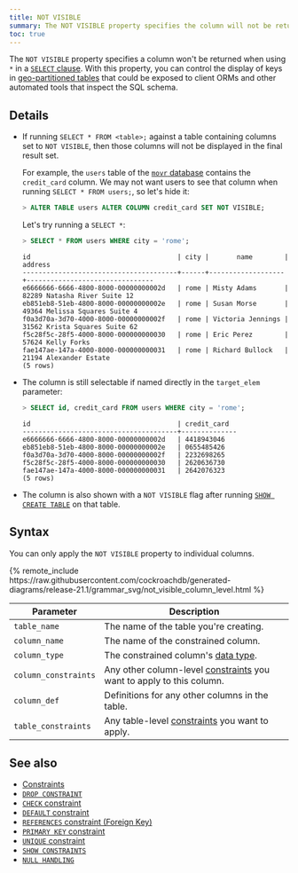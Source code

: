 ```yaml
---
title: NOT VISIBLE
summary: The NOT VISIBLE property specifies the column will not be returned when using SELECT * to retrieve all columns.
toc: true
---
```


The `NOT VISIBLE` property specifies a column won't be returned when using `*` in a [`SELECT` clause](select-clause.html). With this property, you can control the display of keys in [geo-partitioned tables](partitioning.html) that could be exposed to client ORMs and other automated tools that inspect the SQL schema.

## Details

- If running `SELECT * FROM <table>;` against a table containing columns set to `NOT VISIBLE`, then those columns will not be displayed in the final result set.

  For example, the `users` table of the [`movr` database](movr.html) contains the `credit_card` column. We may not want users to see that column when running `SELECT * FROM users;`, so let's hide it:

  ~~~ sql
  > ALTER TABLE users ALTER COLUMN credit_card SET NOT VISIBLE;
  ~~~

  Let's try running a `SELECT *`:

  ~~~ sql
  > SELECT * FROM users WHERE city = 'rome';
  ~~~

  ~~~
  id                                     | city |       name        |            address
  ---------------------------------------+------+-------------------+--------------------------------
  e6666666-6666-4800-8000-00000000002d   | rome | Misty Adams       | 82289 Natasha River Suite 12
  eb851eb8-51eb-4800-8000-00000000002e   | rome | Susan Morse       | 49364 Melissa Squares Suite 4
  f0a3d70a-3d70-4000-8000-00000000002f   | rome | Victoria Jennings | 31562 Krista Squares Suite 62
  f5c28f5c-28f5-4000-8000-000000000030   | rome | Eric Perez        | 57624 Kelly Forks
  fae147ae-147a-4000-8000-000000000031   | rome | Richard Bullock   | 21194 Alexander Estate
  (5 rows)
  ~~~

- The column is still selectable if named directly in the `target_elem` parameter:

  ~~~ sql
  > SELECT id, credit_card FROM users WHERE city = 'rome';
  ~~~

  ~~~
  id                                     | credit_card
  ---------------------------------------+--------------
  e6666666-6666-4800-8000-00000000002d   | 4418943046
  eb851eb8-51eb-4800-8000-00000000002e   | 0655485426
  f0a3d70a-3d70-4000-8000-00000000002f   | 2232698265
  f5c28f5c-28f5-4000-8000-000000000030   | 2620636730
  fae147ae-147a-4000-8000-000000000031   | 2642076323
  (5 rows)
  ~~~

- The column is also shown with a `NOT VISIBLE` flag after running [`SHOW CREATE TABLE`](show-create.html#show-the-create-table-statement-for-a-table-with-a-hidden-column) on that table.

## Syntax

You can only apply the `NOT VISIBLE` property to individual columns.

<div>
{% remote_include https://raw.githubusercontent.com/cockroachdb/generated-diagrams/release-21.1/grammar_svg/not_visible_column_level.html %}
</div>

 Parameter | Description
-----------|-------------
 `table_name` | The name of the table you're creating.
 `column_name` | The name of the constrained column.
 `column_type` | The constrained column's [data type](data-types.html).
 `column_constraints` | Any other column-level [constraints](constraints.html) you want to apply to this column.
 `column_def` | Definitions for any other columns in the table.
 `table_constraints` | Any table-level [constraints](constraints.html) you want to apply.

## See also

- [Constraints](constraints.html)
- [`DROP CONSTRAINT`](drop-constraint.html)
- [`CHECK` constraint](check.html)
- [`DEFAULT` constraint](default-value.html)
- [`REFERENCES` constraint (Foreign Key)](foreign-key.html)
- [`PRIMARY KEY` constraint](primary-key.html)
- [`UNIQUE` constraint](unique.html)
- [`SHOW CONSTRAINTS`](show-constraints.html)
- [`NULL HANDLING`](null-handling.html)
